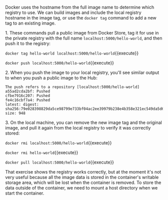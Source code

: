 Docker uses the hostname from the full image name to determine which registry to use. We can build images and include the local registry hostname in the image tag, or use the `docker tag` command to add a new tag to an existing image.

1\. These commands pull a public image from Docker Store, tag it for use in the private registry with the full name `localhost:5000/hello-world`, and then push it to the registry:

`docker tag hello-world localhost:5000/hello-world`{{execute}}

`docker push localhost:5000/hello-world`{{execute}}

2\. When you push the image to your local registry, you'll see similar output to when you push a public image to the Hub:

```
The push refers to a repository [localhost:5000/hello-world]
a55ad2cda2bf: Pushed
cfbe7916c207: Pushed
fe4c16cbf7a4: Pushed
latest: digest: sha256:79e028398829da5ce98799e733bf04ac2ee39979b238e4b358e321ec549da5d6 size: 948
```

3\. On the local machine, you can remove the new image tag and the original image, 
and pull it again from the local registry to verify it was correctly stored:


`docker rmi localhost:5000/hello-world`{{execute}}

`docker rmi hello-world`{{execute}}

`docker pull localhost:5000/hello-world`{{execute}}

That exercise shows the registry works correctly, but at the moment it's not very useful because all the image data is stored in the container's writable storage area, which will be lost when the container is removed. To store the data outside of the container, we need to mount a host directory when we start the container.

